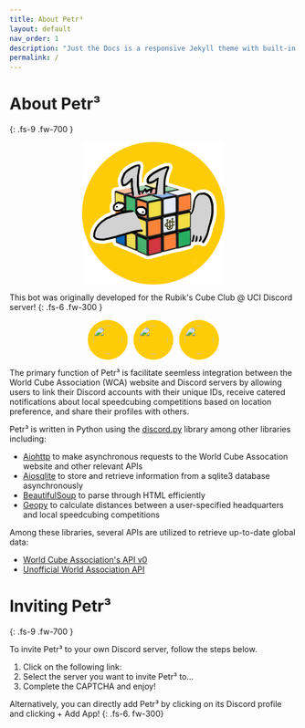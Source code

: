 ```yaml
---
title: About Petr³
layout: default
nav_order: 1
description: "Just the Docs is a responsive Jekyll theme with built-in search that is easily customizable and hosted on GitHub Pages."
permalink: /
---
```


# About Petr³
{: .fs-9 .fw-700 }

<div style="display: flex; justify-content: center">
  <img src="/assets/images/cubic-petr-avatar-circle.png" style="width: 250px; height: 250px">
</div>

This bot was originally developed for the Rubik's Cube Club @ UCI Discord server!
{: .fs-6 .fw-300 }

<div style="display: flex; justify-content: center; gap: 10px;">
  <a href="https://discord.gg/2HnwhfksGa">
    <img src="https://img.icons8.com/?size=100&id=M725CLW4L7wE&format=png&color=000000" style="width: 50px; height: 50px; border-radius: 50%; background-color: #fecc07; padding: 10px;">
  </a>
  <a href="https://www.instagram.com/anteatercubeclub">
    <img src="https://img.icons8.com/?size=100&id=Xy10Jcu1L2Su&format=png&color=000000" style="width: 50px; height: 50px; border-radius: 50%; background-color: #fecc07; padding: 10px;">
  </a>
  <a href = "https://www.worldcubeassociation.org">
    <img src = "https://dropinblog.net/34242096/files/featured/Parents_Guide_to_WCA_World_Cube_Association_Competitions/wca_.svg" style="width: 50px; height: 50px; border-radius: 50%; background-color: #fecc07; padding: 10px;">
  </a> 
</div>

The primary function of Petr³ is facilitate seemless integration between the World Cube Association (WCA) website and Discord servers by allowing users to link their Discord accounts with their unique IDs, receive catered notifications about local speedcubing competitions based on location preference, and share their profiles with others. 

Petr³ is written in Python using the [discord.py](https://discordpy.readthedocs.io/en/stable/) library among other libraries including: 
* [Aiohttp](https://docs.aiohttp.org/en/stable/) to make asynchronous requests to the World Cube Assocation website and other relevant APIs
* [Aiosqlite](https://github.com/omnilib/aiosqlite) to store and retrieve information from a sqlite3 database asynchronously 
* [BeautifulSoup](https://beautiful-soup-4.readthedocs.io/en/latest/) to parse through HTML efficiently
* [Geopy](https://geopy.readthedocs.io/en/stable/) to calculate distances between a user-specified headquarters and local speedcubing competitions

Among these libraries, several APIs are utilized to retrieve up-to-date global data: 
* [World Cube Association's API v0](https://www.worldcubeassociation.org/help/api) 
* [Unofficial World Association API](https://wca-rest-api.robiningelbrecht.be)

# Inviting Petr³
{: .fs-9 .fw-700 }

To invite Petr³ to your own Discord server, follow the steps below. 
1. Click on the following link: 
2. Select the server you want to invite Petr³ to...
3. Complete the CAPTCHA and enjoy!

Alternatively, you can directly add Petr³ by clicking on its Discord profile and clicking + Add App!
{: .fs-6. fw-300}